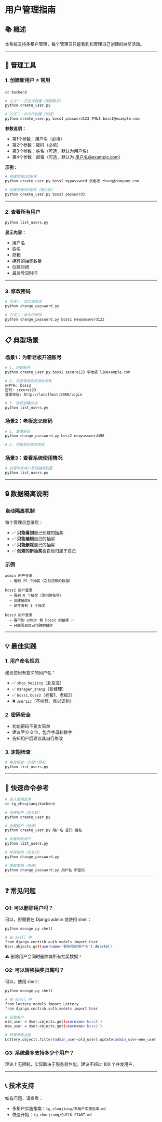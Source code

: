 # 用户管理指南

## 📚 概述

本系统支持多租户管理，每个管理员只能看到和管理自己创建的抽奖活动。

---

## 🔧 管理工具

### 1. 创建新用户 ⭐ 常用

```bash
cd backend

# 方式一：交互式创建（推荐新手）
python create_user.py

# 方式二：命令行创建（快速）
python create_user.py boss1 password123 老板1 boss1@example.com
```

**参数说明：**
- 第1个参数：用户名（必填）
- 第2个参数：密码（必填）
- 第3个参数：姓名（可选，默认为用户名）
- 第4个参数：邮箱（可选，默认为 用户名@example.com）

**示例：**

```bash
# 创建老板2的账号
python create_user.py boss2 mypassword 张老板 zhang@company.com

# 创建老板3的账号（简化版）
python create_user.py boss3 password3
```

---

### 2. 查看所有用户

```bash
python list_users.py
```

**显示内容：**
- 用户名
- 姓名
- 邮箱
- 拥有的抽奖数量
- 创建时间
- 最后登录时间

---

### 3. 修改密码

```bash
# 方式一：交互式修改
python change_password.py

# 方式二：命令行修改
python change_password.py boss1 newpassword123
```

---

## 📋 典型场景

### 场景1：为新老板开通账号

```bash
# 1. 创建账号
python create_user.py boss2 secure123 李老板 li@example.com

# 2. 将登录信息发送给老板
用户名: boss2
密码: secure123
登录地址: http://localhost:8080/login

# 3. 验证创建成功
python list_users.py
```

### 场景2：老板忘记密码

```bash
# 1. 重置密码
python change_password.py boss2 newpassword456

# 2. 将新密码告知老板
```

### 场景3：查看系统使用情况

```bash
# 查看所有用户及其抽奖数量
python list_users.py
```

---

## 🔒 数据隔离说明

### 自动隔离机制

每个管理员登录后：
- ✅ **只能看到**自己创建的抽奖
- ✅ **只能编辑**自己的抽奖
- ✅ **只能删除**自己的抽奖
- ✅ **创建的新抽奖**会自动归属于自己

### 示例

```
admin 用户登录
  → 看到 25 个抽奖（之前迁移的数据）

boss2 用户登录
  → 看到 0 个抽奖（刚创建账号）
  → 创建抽奖A
  → 现在看到 1 个抽奖

boss3 用户登录
  → 看不到 admin 和 boss2 的抽奖 ✅
  → 只能看到自己创建的抽奖
```

---

## 💡 最佳实践

### 1. 用户命名规范

建议使用有意义的用户名：
- ✅ `shop_beijing`（北京店）
- ✅ `manager_zhang`（张经理）
- ✅ `boss1`, `boss2`（老板1、老板2）
- ❌ `user123`（不推荐，难以识别）

### 2. 密码安全

- 初始密码不要太简单
- 建议至少 8 位，包含字母和数字
- 告知用户后建议其自行修改

### 3. 定期检查

```bash
# 每月检查一次用户情况
python list_users.py
```

---

## 🚀 快速命令参考

```bash
# 进入后端目录
cd tg_choujiang/backend

# 创建用户（交互式）
python create_user.py

# 创建用户（快速）
python create_user.py 用户名 密码 姓名

# 查看所有用户
python list_users.py

# 修改密码（交互式）
python change_password.py

# 修改密码（快速）
python change_password.py 用户名 新密码
```

---

## ❓ 常见问题

### Q1: 可以删除用户吗？

可以，但需要在 Django admin 或使用 shell：

```bash
python manage.py shell

# 在 shell 中
from django.contrib.auth.models import User
User.objects.get(username='要删除的用户名').delete()
```

⚠️ 删除用户会同时删除其所有抽奖数据！

### Q2: 可以转移抽奖归属吗？

可以，使用 shell：

```bash
python manage.py shell

# 在 shell 中
from lottery.models import Lottery
from django.contrib.auth.models import User

# 获取用户
old_user = User.objects.get(username='boss1')
new_user = User.objects.get(username='boss2')

# 转移所有抽奖
Lottery.objects.filter(admin_user=old_user).update(admin_user=new_user)
```

### Q3: 系统最多支持多少个用户？

理论上无限制，实际取决于服务器性能。建议不超过 100 个并发用户。

---

## 📞 技术支持

如有问题，请查看：
- 多租户实施指南：`tg_choujiang/多租户实施指南.md`
- 快速开始：`tg_choujiang/QUICK_START.md`
